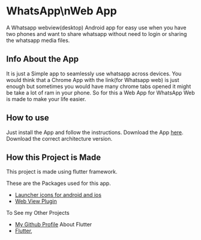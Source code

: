 # WhatsApp\nWeb App

A Whatsapp webview(desktop) Android app for easy use when you have two phones and want to share whatsapp without need to login or sharing the whatsapp media files.

## Info About the App
It is just a Simple app to seamlessly use whatsapp across devices. You would think that a Chrome App with the link(for Whatsapp web) is just enough but sometimes you would have many chrome tabs opened it might be take a lot of ram in your phone. So for this a Web App for WhatsApp Web is made to make your life easier. 

## How to use
Just install the App and follow the instructions.
Download the App [here](https://github.com/Poujhit). Download the correct architecture version.
## How this Project is Made

This project is made using flutter framework. 

These are the Packages used for this app. 

- [Launcher icons for android and ios](https://pub.dev/packages/flutter_launcher_icons)
- [Web View Plugin](https://pub.dev/packages/webview_flutter)

To See my Other Projects
- [My Github Profile](https://github.com/Poujhit) 
About Flutter 
- [Flutter](https://flutter.dev), 

